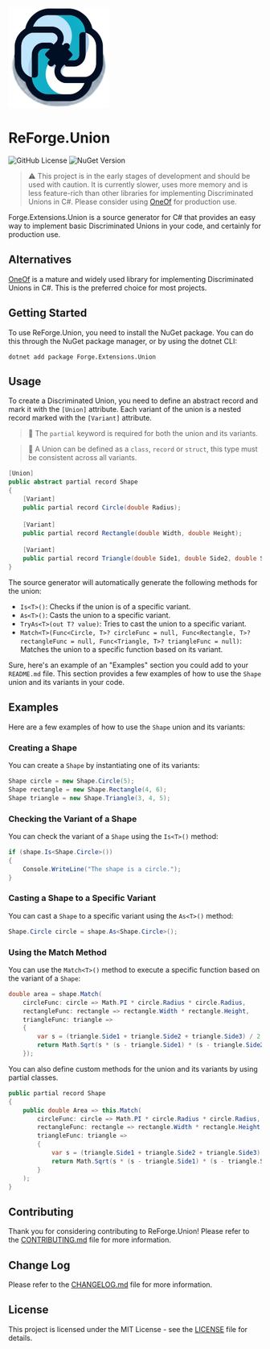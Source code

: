 <img src="images/icon.png" alt="Icon" width="200"/>

# ReForge.Union

![GitHub License](https://img.shields.io/github/license/nalcorso/ReForge.Union)
![NuGet Version](https://img.shields.io/nuget/v/ReForge.Union)

> ⚠️ This project is in the early stages of development and should be used with caution. It is currently slower, uses more memory and is less feature-rich than other libraries for implementing Discriminated Unions in C#. Please consider using [OneOf](https://github.com/mcintyre321/OneOf/) for production use.

Forge.Extensions.Union is a source generator for C# that provides an easy way to implement basic Discriminated Unions in your code, and certainly for production use.

## Alternatives

[OneOf](https://github.com/mcintyre321/OneOf/) is a mature and widely used library for implementing Discriminated Unions in C#. This is the preferred choice for most projects.

## Getting Started

To use ReForge.Union, you need to install the NuGet package. You can do this through the NuGet package manager, or by using the dotnet CLI:

```shell
dotnet add package Forge.Extensions.Union
```

## Usage

To create a Discriminated Union, you need to define an abstract record and mark it with the `[Union]` attribute. Each variant of the union is a nested record marked with the `[Variant]` attribute.

> 🔔 The `partial` keyword is required for both the union and its variants.

> 🔔 A Union can be defined as a `class`, `record` or `struct`, this type must be consistent across all variants.

```csharp
[Union]
public abstract partial record Shape
{
    [Variant]
    public partial record Circle(double Radius);

    [Variant]
    public partial record Rectangle(double Width, double Height);

    [Variant]
    public partial record Triangle(double Side1, double Side2, double Side3);
}
```

The source generator will automatically generate the following methods for the union:

- `Is<T>()`: Checks if the union is of a specific variant.
- `As<T>()`: Casts the union to a specific variant.
- `TryAs<T>(out T? value)`: Tries to cast the union to a specific variant.
- `Match<T>(Func<Circle, T>? circleFunc = null, Func<Rectangle, T>? rectangleFunc = null, Func<Triangle, T>? triangleFunc = null)`: Matches the union to a specific function based on its variant.

Sure, here's an example of an "Examples" section you could add to your `README.md` file. This section provides a few examples of how to use the `Shape` union and its variants in your code.

## Examples

Here are a few examples of how to use the `Shape` union and its variants:

### Creating a Shape

You can create a `Shape` by instantiating one of its variants:

```csharp
Shape circle = new Shape.Circle(5);
Shape rectangle = new Shape.Rectangle(4, 6);
Shape triangle = new Shape.Triangle(3, 4, 5);
```

### Checking the Variant of a Shape

You can check the variant of a `Shape` using the `Is<T>()` method:

```csharp
if (shape.Is<Shape.Circle>())
{
    Console.WriteLine("The shape is a circle.");
}
```

### Casting a Shape to a Specific Variant

You can cast a `Shape` to a specific variant using the `As<T>()` method:

```csharp
Shape.Circle circle = shape.As<Shape.Circle>();
```

### Using the Match Method

You can use the `Match<T>()` method to execute a specific function based on the variant of a `Shape`:

```csharp
double area = shape.Match(
    circleFunc: circle => Math.PI * circle.Radius * circle.Radius,
    rectangleFunc: rectangle => rectangle.Width * rectangle.Height,
    triangleFunc: triangle =>
    {
        var s = (triangle.Side1 + triangle.Side2 + triangle.Side3) / 2;
        return Math.Sqrt(s * (s - triangle.Side1) * (s - triangle.Side2) * (s - triangle.Side3));
    });
```

You can also define custom methods for the union and its variants by using partial classes.

```csharp
public partial record Shape
{
    public double Area => this.Match(
        circleFunc: circle => Math.PI * circle.Radius * circle.Radius,
        rectangleFunc: rectangle => rectangle.Width * rectangle.Height,
        triangleFunc: triangle =>
        {
            var s = (triangle.Side1 + triangle.Side2 + triangle.Side3) / 2;
            return Math.Sqrt(s * (s - triangle.Side1) * (s - triangle.Side2) * (s - triangle.Side3));
        }
    );
}
```

## Contributing

Thank you for considering contributing to ReForge.Union! Please refer to the [CONTRIBUTING.md](CONTRIBUTING.md) file for more information.

## Change Log

Please refer to the [CHANGELOG.md](CHANGELOG.md) file for more information.

## License

This project is licensed under the MIT License - see the [LICENSE](LICENSE) file for details.
